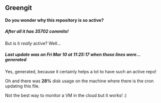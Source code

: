## Greengit

#### Do you wonder why this repository is so active?

##### After all it has 35702 commits!

But is it *really* active? Well...

##### Last update was on Fri Mar 10 at 11:25:17 when those lines were... generated

Yes, generated, because it certainly helps a lot to have such an active repo!

Oh and there was **28%** disk usage on the machine
where there is the cron updating this file.

Not the best way to monitor a VM in the cloud but it works! :)
